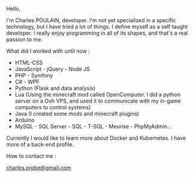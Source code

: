 Hello,

I'm Charles POULAIN, developer. I'm not yet specialized in a specific technology, but I have tried a lot of things. I define myself as a self taught developer. I really enjoy programming in all of its shapes, and that's a real passion to me.

What did I worked with until now  :

- HTML-CSS
- JavaScript - jQuery - Node JS
- PHP - Symfony
- C# - WPF
- Python (Flask and data analysis)
- Lua (Using the minecraft mod called OpenComputer. I did a python server on a Ovh VPS, and used it to communicate with my in-game computers to control systems)
- Java (I created some mods and minecraft plugins)
- Arduino
- MySQL - SQL Server - SQL - T-SQL - Meurise - PhpMyAdmin...

Currently I would like to learn more about Docker and Kubernetes. I have more of a back-end profile.

How to contact me :

charles.probe@gmail.com
